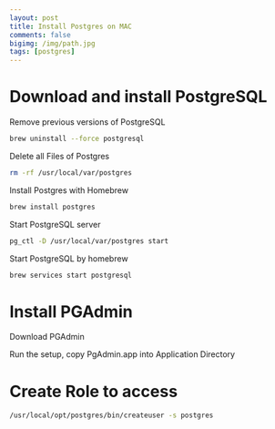 ```yaml
---
layout: post
title: Install Postgres on MAC
comments: false
bigimg: /img/path.jpg
tags: [postgres]
---
```


# Download and install PostgreSQL
Remove previous versions of PostgreSQL
```bash
brew uninstall --force postgresql
```

Delete all Files of Postgres
```bash
rm -rf /usr/local/var/postgres
```

Install Postgres with Homebrew
```bash
brew install postgres
```

Start PostgreSQL server
```bash
pg_ctl -D /usr/local/var/postgres start
```

Start PostgreSQL by homebrew
```bash
brew services start postgresql
```

# Install PGAdmin

Download PGAdmin

Run the setup, copy PgAdmin.app into Application Directory

# Create Role to access

```bash
/usr/local/opt/postgres/bin/createuser -s postgres
```


